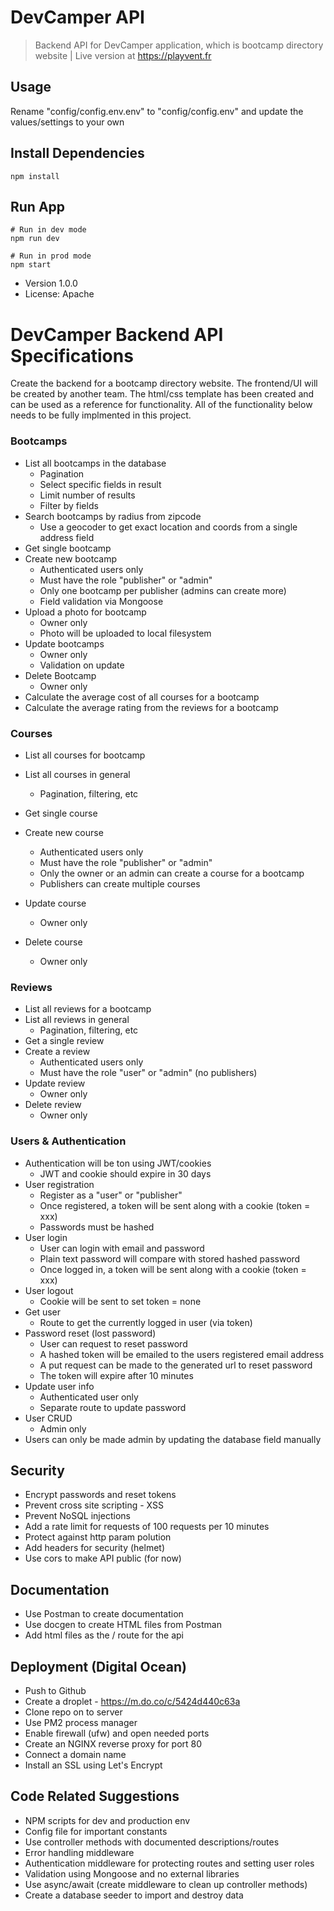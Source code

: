 # DevCamper API

> Backend API for DevCamper application, which is bootcamp directory website | Live version at https://playvent.fr

## Usage

Rename "config/config.env.env" to "config/config.env" and update the values/settings to your own

## Install Dependencies

```
npm install
```

## Run App

```
# Run in dev mode
npm run dev

# Run in prod mode
npm start
```

- Version 1.0.0
- License: Apache

# DevCamper Backend API Specifications

Create the backend for a bootcamp directory website. The frontend/UI will be created by another team. The html/css template has been created and can be used as a reference for functionality. All of the functionality below needs to be fully implmented in this project.

### Bootcamps

- List all bootcamps in the database
  - Pagination
  - Select specific fields in result
  - Limit number of results
  - Filter by fields
- Search bootcamps by radius from zipcode
  - Use a geocoder to get exact location and coords from a single address field
- Get single bootcamp
- Create new bootcamp
  - Authenticated users only
  - Must have the role "publisher" or "admin"
  - Only one bootcamp per publisher (admins can create more)
  - Field validation via Mongoose
- Upload a photo for bootcamp
  - Owner only
  - Photo will be uploaded to local filesystem
- Update bootcamps
  - Owner only
  - Validation on update
- Delete Bootcamp
  - Owner only
- Calculate the average cost of all courses for a bootcamp
- Calculate the average rating from the reviews for a bootcamp

### Courses

- List all courses for bootcamp
- List all courses in general
  - Pagination, filtering, etc
- Get single course
- Create new course
  - Authenticated users only
  - Must have the role "publisher" or "admin"
  - Only the owner or an admin can create a course for a bootcamp
  - Publishers can create multiple courses
- Update course
  - Owner only
- Delete course

  - Owner only

### Reviews

- List all reviews for a bootcamp
- List all reviews in general
  - Pagination, filtering, etc
- Get a single review
- Create a review
  - Authenticated users only
  - Must have the role "user" or "admin" (no publishers)
- Update review
  - Owner only
- Delete review
  - Owner only

### Users & Authentication

- Authentication will be ton using JWT/cookies
  - JWT and cookie should expire in 30 days
- User registration
  - Register as a "user" or "publisher"
  - Once registered, a token will be sent along with a cookie (token = xxx)
  - Passwords must be hashed
- User login
  - User can login with email and password
  - Plain text password will compare with stored hashed password
  - Once logged in, a token will be sent along with a cookie (token = xxx)
- User logout
  - Cookie will be sent to set token = none
- Get user
  - Route to get the currently logged in user (via token)
- Password reset (lost password)
  - User can request to reset password
  - A hashed token will be emailed to the users registered email address
  - A put request can be made to the generated url to reset password
  - The token will expire after 10 minutes
- Update user info
  - Authenticated user only
  - Separate route to update password
- User CRUD
  - Admin only
- Users can only be made admin by updating the database field manually

## Security

- Encrypt passwords and reset tokens
- Prevent cross site scripting - XSS
- Prevent NoSQL injections
- Add a rate limit for requests of 100 requests per 10 minutes
- Protect against http param polution
- Add headers for security (helmet)
- Use cors to make API public (for now)

## Documentation

- Use Postman to create documentation
- Use docgen to create HTML files from Postman
- Add html files as the / route for the api

## Deployment (Digital Ocean)

- Push to Github
- Create a droplet - https://m.do.co/c/5424d440c63a
- Clone repo on to server
- Use PM2 process manager
- Enable firewall (ufw) and open needed ports
- Create an NGINX reverse proxy for port 80
- Connect a domain name
- Install an SSL using Let's Encrypt

## Code Related Suggestions

- NPM scripts for dev and production env
- Config file for important constants
- Use controller methods with documented descriptions/routes
- Error handling middleware
- Authentication middleware for protecting routes and setting user roles
- Validation using Mongoose and no external libraries
- Use async/await (create middleware to clean up controller methods)
- Create a database seeder to import and destroy data
